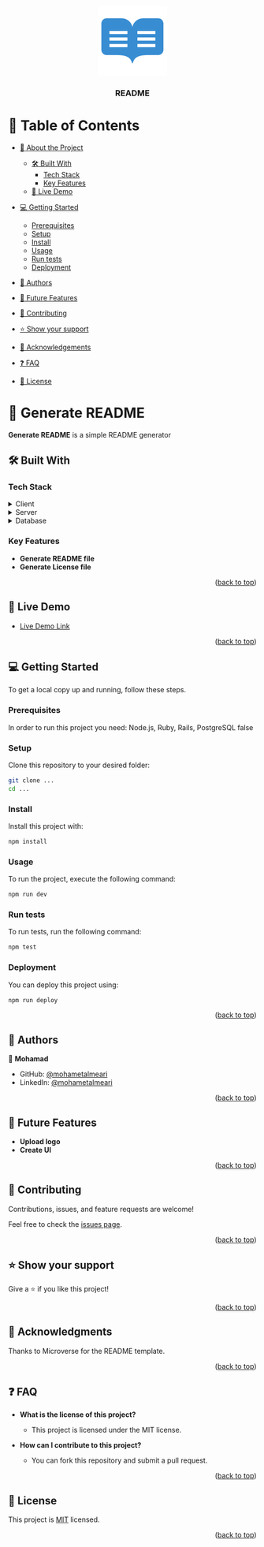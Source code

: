 
<a name="readme-top"></a>

<div align="center">
  <img src="logo.png" alt="logo" width="140"  height="auto" />
  <br/>

  <h3><b>README</b></h3>

</div>

<!-- TABLE OF CONTENTS -->

# 📗 Table of Contents

- [📖 About the Project](#about-project)
  - [🛠 Built With](#built-with)
    - [Tech Stack](#tech-stack)
    - [Key Features](#key-features)
  - [🚀 Live Demo](#live-demo)
- [💻 Getting Started](#getting-started)
  - [Prerequisites](#prerequisites)
  - [Setup](#setup)
  - [Install](#install)
  - [Usage](#usage)
  - [Run tests](#run-tests)
  - [Deployment](#deployment)

- [👥 Authors](#authors)
- [🔭 Future Features](#future-features)
- [🤝 Contributing](#contributing)
- [⭐️ Show your support](#support)
- [🙏 Acknowledgements](#acknowledgements)
- [❓ FAQ](#faq)
- [📝 License](#license)

<!-- PROJECT DESCRIPTION -->

# 📖 Generate README <a name="about-project"></a>

**Generate README** is a simple README generator

## 🛠 Built With <a name="built-with"></a>

### Tech Stack <a name="tech-stack"></a>

<details>
  <summary>Client</summary>
    <ul>
      <li><a href="https://reactjs.org/">React.js</a></li>
    </ul>
</details>

<details>
  <summary>Server</summary>
    <ul>
      <li><a href="https://rubyonrails.org/">Rails</a></li>
    </ul>
</details>

<details>
  <summary>Database</summary>
    <ul>
      <li><a href="https://www.postgresql.org/">PostgreSQL</a></li>
    </ul>
</details>


<!-- Features -->

### Key Features <a name="key-features"></a>
- **Generate README file**
- **Generate License file**


<p align="right">(<a href="#readme-top">back to top</a>)</p>

<!-- LIVE DEMO -->

## 🚀 Live Demo <a name="live-demo"></a>

- [Live Demo Link](https://mohametalmeari.github.io/generate-readme/)

<p align="right">(<a href="#readme-top">back to top</a>)</p>

<!-- GETTING STARTED -->

## 💻 Getting Started <a name="getting-started"></a>

To get a local copy up and running, follow these steps.


### Prerequisites
In order to run this project you need: Node.js, Ruby, Rails, PostgreSQL
false

### Setup
Clone this repository to your desired folder:
```sh
git clone ...
cd ...
```

### Install
Install this project with:
```sh
npm install
```

### Usage
To run the project, execute the following command:
```sh
npm run dev
```

### Run tests
To run tests, run the following command:
```sh
npm test
```

### Deployment
You can deploy this project using:
```sh
npm run deploy
```


<p align="right">(<a href="#readme-top">back to top</a>)</p>

<!-- AUTHORS -->

## 👥 Authors <a name="authors"></a>

👤 **Mohamad**
- GitHub: [@mohametalmeari](https://github.com/mohametalmeari)
- LinkedIn: [@mohametalmeari](https://www.linkedin.com/in/mohamet-almeari/)


<p align="right">(<a href="#readme-top">back to top</a>)</p>

<!-- FUTURE FEATURES -->

## 🔭 Future Features <a name="future-features"></a>

- **Upload logo**
- **Create UI**


<p align="right">(<a href="#readme-top">back to top</a>)</p>

<!-- CONTRIBUTING -->

## 🤝 Contributing <a name="contributing"></a>

Contributions, issues, and feature requests are welcome!

Feel free to check the [issues page](../../issues/).

<p align="right">(<a href="#readme-top">back to top</a>)</p>

<!-- SUPPORT -->

## ⭐️ Show your support <a name="support"></a>

Give a ⭐️ if you like this project!

<p align="right">(<a href="#readme-top">back to top</a>)</p>

<!-- ACKNOWLEDGEMENTS -->

## 🙏 Acknowledgments <a name="acknowledgements"></a>

Thanks to Microverse for the README template.

<p align="right">(<a href="#readme-top">back to top</a>)</p>


<!-- FAQ (optional) -->

## ❓ FAQ <a name="faq"></a>
  

- **What is the license of this project?**
  - This project is licensed under the MIT license.
  
- **How can I contribute to this project?**
  - You can fork this repository and submit a pull request.
  

<p align="right">(<a href="#readme-top">back to top</a>)</p>

<!-- LICENSE -->

## 📝 License <a name="license"></a>

This project is [MIT](./LICENSE) licensed.

<p align="right">(<a href="#readme-top">back to top</a>)</p>

